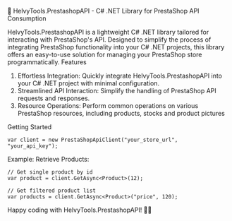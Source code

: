 🚀 HelvyTools.PrestashopAPI - C# .NET Library for PrestaShop API Consumption

HelvyTools.PrestashopAPI is a lightweight C# .NET library tailored for interacting with PrestaShop's API. Designed to simplify the process of integrating PrestaShop functionality into your C# .NET projects, this library offers an easy-to-use solution for managing your PrestaShop store programmatically.
Features

1. Effortless Integration: Quickly integrate HelvyTools.PrestashopAPI into your C# .NET project with minimal configuration.
2. Streamlined API Interaction: Simplify the handling of PrestaShop API requests and responses.
3. Resource Operations: Perform common operations on various PrestaShop resources, including products, stocks and product pictures

Getting Started
```
var client = new PrestaShopApiClient("your_store_url",  "your_api_key");
```
Example: Retrieve Products:
```
// Get single product by id
var product = client.GetAsync<Product>(12);

// Get filtered product list
var products = client.GetAsync<Product>("price", 120);
```


Happy coding with HelvyTools.PrestashopAPI! 🚀🛒
